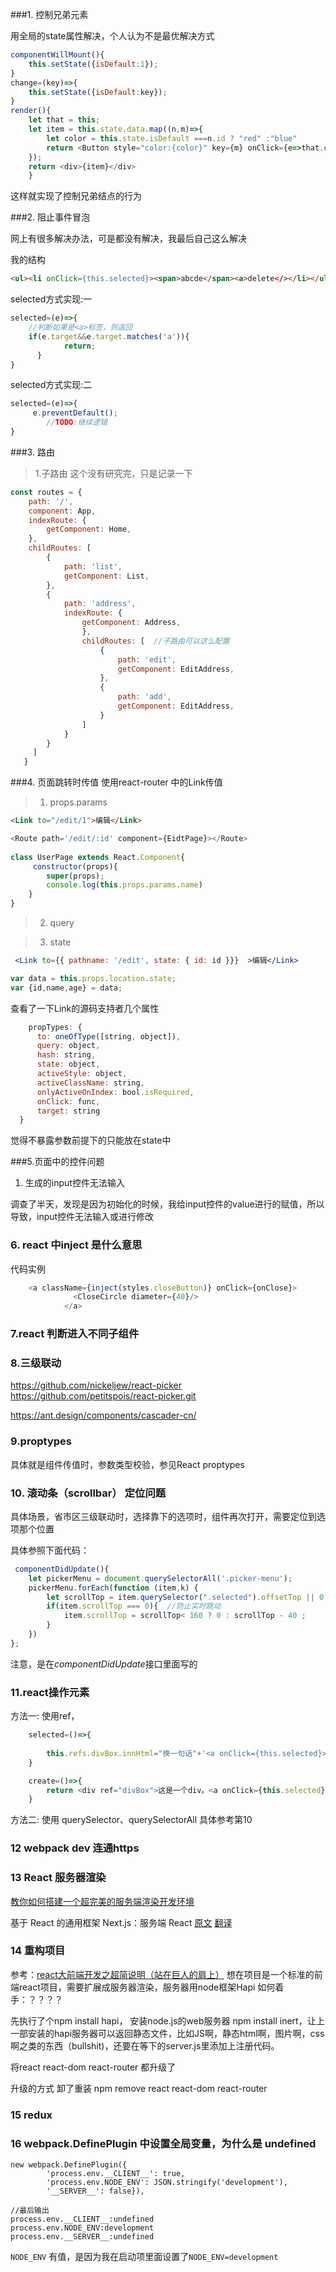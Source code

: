 ###1. 控制兄弟元素
	
用全局的state属性解决，个人认为不是最优解决方式

```javascript 
componentWillMount(){
	this.setState({isDefault:1});
}	
change=(key)=>{
	this.setState({isDefault:key});
}	
render(){
	let that = this;
	let item = this.state.data.map((n,m)=>{
		let color = this.state.isDefault ===n.id ? "red" :"blue"
		return <Button style="color:{color}" key={m} onClick={e=>that.change(n.id)}>{n.name}</Button>
	});
	return <div>{item}</div>
	}

```

这样就实现了控制兄弟结点的行为
	

###2. 阻止事件冒泡
	
网上有很多解决办法，可是都没有解决，我最后自己这么解决

我的结构

``` html
<ul><li onClick={this.selected}><span>abcde</span><a>delete</></li></ul>
```

selected方式实现:一

```javascript 
selected=(e)=>{
	//判断如果是<a>标签，则返回
	if(e.target&&e.target.matches('a')){
            return;
      }
}
```
selected方式实现:二
```javascript 
selected=(e)=>{
	 e.preventDefault();
        //TODO:继续逻辑
}
```

###3. 路由  
	
>1.子路由  这个没有研究完，只是记录一下

```javascript 
const routes = {
    path: '/',
    component: App,
    indexRoute: {
        getComponent: Home,
    },
    childRoutes: [
        {
            path: 'list',
            getComponent: List,
        },
        {
            path: 'address',
	        indexRoute: {
                getComponent: Address,
	            },
	            childRoutes: [  //子路由可以这么配置
	                {
	                    path: 'edit',
	                    getComponent: EditAddress,
	                },
	                {
	                    path: 'add',
	                    getComponent: EditAddress,
	                }
	            ]
            }
        }
     ]
   }
```


###4. 页面跳转时传值 
使用react-router 中的Link传值
>1. props.params

```html
<Link to="/edit/1">编辑</Link>
```

```javascript
<Route path='/edit/:id' component={EidtPage}></Route>
  
class UserPage extends React.Component{
     constructor(props){
        super(props);
        console.log(this.props.params.name)
    }
}

```

>2. query

>3. state


```jsx
 <Link to={{ pathname: '/edit', state: { id: id }}}  >编辑</Link>
```
```javascript
var data = this.props.location.state;
var {id,name,age} = data;
```

查看了一下Link的源码支持者几个属性
```javascript
    propTypes: {
      to: oneOfType([string, object]),
      query: object,
      hash: string,
      state: object,
      activeStyle: object,
      activeClassName: string,
      onlyActiveOnIndex: bool.isRequired,
      onClick: func,
      target: string
  }
```
觉得不暴露参数前提下的只能放在state中


###5.页面中的控件问题
1. 生成的input控件无法输入

调查了半天，发现是因为初始化的时候，我给input控件的value进行的赋值，所以导致，input控件无法输入或进行修改





### 6. react 中inject 是什么意思
代码实例

```javascript
	<a className={inject(styles.closeButton)} onClick={onClose}>
              <CloseCircle diameter={40}/>
            </a>
```


### 7.react 判断进入不同子组件



### 8.三级联动

https://github.com/nickeljew/react-picker
https://github.com/petitspois/react-picker.git

https://ant.design/components/cascader-cn/



### 9.proptypes 
	
具体就是组件传值时，参数类型校验，参见React proptypes


### 10. 滚动条（scrollbar） 定位问题
具体场景，省市区三级联动时，选择靠下的选项时，组件再次打开，需要定位到选项那个位置	

具体参照下面代码：


```javascript
 componentDidUpdate(){
	let pickerMenu = document.querySelectorAll('.picker-menu');
	pickerMenu.forEach(function (item,k) {
		let scrollTop = item.querySelector(".selected").offsetTop || 0;
		if(item.scrollTop === 0){  //防止实时跳动
			item.scrollTop = scrollTop< 160 ? 0 : scrollTop - 40 ;
		}
	})
};

```

注意，是在*componentDidUpdate*接口里面写的


### 11.react操作元素

方法一: 使用ref，

```javascript
	selected=()=>{
	
		this.refs.divBox.innHtml="换一句话"+'<a onClick={this.selected}>换一下</a>'
	}

	create=()=>{
		return <div ref="divBox">这是一个div。<a onClick={this.selected}>换一下</a></div>
	}

```
方法二: 使用 querySelector、querySelectorAll 具体参考第10 




### 12 webpack dev 连通https





### 13 React 服务器渲染

[教你如何搭建一个超完美的服务端渲染开发环境](https://www.jianshu.com/p/0ecd727107bb)

基于 React 的通用框架 Next.js：服务端 React
	[原文](https://scotch.io/tutorials/react-universal-with-next-js-server-side-react)
	[翻译](http://www.zcfy.cc/article/react-universal-with-next-js-server-side-react-2158.html)
	
	
	
### 14 重构项目

参考：[react大前端开发之超简说明（站在巨人的肩上）](https://www.cnblogs.com/lihan829/p/5947512.html)
想在项目是一个标准的前端react项目，需要扩展成服务器渲染，服务器用node框架Hapi
如何着手：？？？？

先执行了个npm install hapi， 安装node.js的web服务器	
npm install inert，让上一部安装的hapi服务器可以返回静态文件，比如JS啊，静态html啊，图片啊，css啊之类的东西（bullshit)，还要在等下的server.js里添加上注册代码。
 

将react react-dom react-router 都升级了

升级的方式 卸了重装 npm remove react react-dom react-router


### 15 redux



### 16 webpack.DefinePlugin 中设置全局变量，为什么是 undefined

```
new webpack.DefinePlugin({
		'process.env.__CLIENT__': true,
		'process.env.NODE_ENV': JSON.stringify('development'),
		'__SERVER__': false}),  

//最后输出
process.env.__CLIENT__:undefined
process.env.NODE_ENV:development
process.env.__SERVER__:undefined

```
<code>NODE_ENV</code> 有值，是因为我在启动项里面设置了<code>NODE_ENV=development</code> 
 
